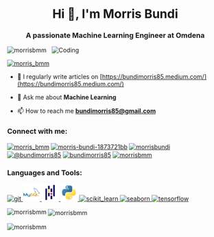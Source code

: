 <h1 align="center">Hi 👋, I'm Morris Bundi</h1>
<h3 align="center"> A passionate Machine Learning Engineer at Omdena</h3>
<img align="right" alt="Coding" width="400" src="https://media-exp1.licdn.com/dms/image/C5612AQEu4Z5C9Jlx2A/article-cover_image-shrink_600_2000/0/1624707998612?e=1658966400&v=beta&t=neybi_P0Yly5tHwNlrDwBMNPvnb9_XQIBRaGyPo3ElQ">

<p align="left"> <img src="https://komarev.com/ghpvc/?username=morrisbmm&label=Profile%20views&color=0e75b6&style=flat" alt="morrisbmm" /> </p>

<p align="left"> <a href="https://twitter.com/morris_bmm" target="blank"><img src="https://img.shields.io/twitter/follow/morris_bmm?logo=twitter&style=for-the-badge" alt="morris_bmm" /></a> </p>

- 📝 I regularly write articles on [https://bundimorris85.medium.com/](https://bundimorris85.medium.com/)

- 💬 Ask me about **Machine Learning**

- 📫 How to reach me **bundimorris85@gmail.com**

<h3 align="left">Connect with me:</h3>
<p align="left">
<a href="https://twitter.com/morris_bmm" target="blank"><img align="center" src="https://raw.githubusercontent.com/rahuldkjain/github-profile-readme-generator/master/src/images/icons/Social/twitter.svg" alt="morris_bmm" height="30" width="40" /></a>
<a href="https://linkedin.com/in/morris-bundi-1873721bb" target="blank"><img align="center" src="https://raw.githubusercontent.com/rahuldkjain/github-profile-readme-generator/master/src/images/icons/Social/linked-in-alt.svg" alt="morris-bundi-1873721bb" height="30" width="40" /></a>
<a href="https://kaggle.com/morrisbundi" target="blank"><img align="center" src="https://raw.githubusercontent.com/rahuldkjain/github-profile-readme-generator/master/src/images/icons/Social/kaggle.svg" alt="morrisbundi" height="30" width="40" /></a>
<a href="https://medium.com/@bundimorris85" target="blank"><img align="center" src="https://raw.githubusercontent.com/rahuldkjain/github-profile-readme-generator/master/src/images/icons/Social/medium.svg" alt="@bundimorris85" height="30" width="40" /></a>
<a href="https://www.hackerrank.com/bundimorris85" target="blank"><img align="center" src="https://raw.githubusercontent.com/rahuldkjain/github-profile-readme-generator/master/src/images/icons/Social/hackerrank.svg" alt="bundimorris85" height="30" width="40" /></a>
<a href="https://www.leetcode.com/morrisbmm" target="blank"><img align="center" src="https://raw.githubusercontent.com/rahuldkjain/github-profile-readme-generator/master/src/images/icons/Social/leet-code.svg" alt="morrisbmm" height="30" width="40" /></a>
</p>

<h3 align="left">Languages and Tools:</h3>
<p align="left"> <a href="https://git-scm.com/" target="_blank" rel="noreferrer"> <img src="https://www.vectorlogo.zone/logos/git-scm/git-scm-icon.svg" alt="git" width="40" height="40"/> </a> <a href="https://www.mysql.com/" target="_blank" rel="noreferrer"> <img src="https://raw.githubusercontent.com/devicons/devicon/master/icons/mysql/mysql-original-wordmark.svg" alt="mysql" width="40" height="40"/> </a> <a href="https://pandas.pydata.org/" target="_blank" rel="noreferrer"> <img src="https://raw.githubusercontent.com/devicons/devicon/2ae2a900d2f041da66e950e4d48052658d850630/icons/pandas/pandas-original.svg" alt="pandas" width="40" height="40"/> </a> <a href="https://www.python.org" target="_blank" rel="noreferrer"> <img src="https://raw.githubusercontent.com/devicons/devicon/master/icons/python/python-original.svg" alt="python" width="40" height="40"/> </a> <a href="https://scikit-learn.org/" target="_blank" rel="noreferrer"> <img src="https://upload.wikimedia.org/wikipedia/commons/0/05/Scikit_learn_logo_small.svg" alt="scikit_learn" width="40" height="40"/> </a> <a href="https://seaborn.pydata.org/" target="_blank" rel="noreferrer"> <img src="https://seaborn.pydata.org/_images/logo-mark-lightbg.svg" alt="seaborn" width="40" height="40"/> </a> <a href="https://www.tensorflow.org" target="_blank" rel="noreferrer"> <img src="https://www.vectorlogo.zone/logos/tensorflow/tensorflow-icon.svg" alt="tensorflow" width="40" height="40"/> </a> </p>

<p><img align="left" src="https://github-readme-stats.vercel.app/api/top-langs?username=morrisbmm&show_icons=true&locale=en&layout=compact" alt="morrisbmm" /></p>

<p>&nbsp;<img align="center" src="https://github-readme-stats.vercel.app/api?username=morrisbmm&show_icons=true&locale=en" alt="morrisbmm" /></p>

<p><img align="center" src="https://github-readme-streak-stats.herokuapp.com/?user=morrisbmm&" alt="morrisbmm" /></p>

